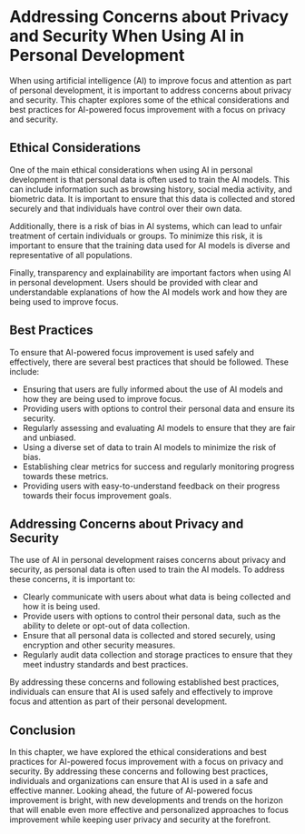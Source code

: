 Addressing Concerns about Privacy and Security When Using AI in Personal Development
======================================================================================================================================================================================

When using artificial intelligence (AI) to improve focus and attention as part of personal development, it is important to address concerns about privacy and security. This chapter explores some of the ethical considerations and best practices for AI-powered focus improvement with a focus on privacy and security.

Ethical Considerations
----------------------

One of the main ethical considerations when using AI in personal development is that personal data is often used to train the AI models. This can include information such as browsing history, social media activity, and biometric data. It is important to ensure that this data is collected and stored securely and that individuals have control over their own data.

Additionally, there is a risk of bias in AI systems, which can lead to unfair treatment of certain individuals or groups. To minimize this risk, it is important to ensure that the training data used for AI models is diverse and representative of all populations.

Finally, transparency and explainability are important factors when using AI in personal development. Users should be provided with clear and understandable explanations of how the AI models work and how they are being used to improve focus.

Best Practices
--------------

To ensure that AI-powered focus improvement is used safely and effectively, there are several best practices that should be followed. These include:

* Ensuring that users are fully informed about the use of AI models and how they are being used to improve focus.
* Providing users with options to control their personal data and ensure its security.
* Regularly assessing and evaluating AI models to ensure that they are fair and unbiased.
* Using a diverse set of data to train AI models to minimize the risk of bias.
* Establishing clear metrics for success and regularly monitoring progress towards these metrics.
* Providing users with easy-to-understand feedback on their progress towards their focus improvement goals.

Addressing Concerns about Privacy and Security
----------------------------------------------

The use of AI in personal development raises concerns about privacy and security, as personal data is often used to train the AI models. To address these concerns, it is important to:

* Clearly communicate with users about what data is being collected and how it is being used.
* Provide users with options to control their personal data, such as the ability to delete or opt-out of data collection.
* Ensure that all personal data is collected and stored securely, using encryption and other security measures.
* Regularly audit data collection and storage practices to ensure that they meet industry standards and best practices.

By addressing these concerns and following established best practices, individuals can ensure that AI is used safely and effectively to improve focus and attention as part of their personal development.

Conclusion
----------

In this chapter, we have explored the ethical considerations and best practices for AI-powered focus improvement with a focus on privacy and security. By addressing these concerns and following best practices, individuals and organizations can ensure that AI is used in a safe and effective manner. Looking ahead, the future of AI-powered focus improvement is bright, with new developments and trends on the horizon that will enable even more effective and personalized approaches to focus improvement while keeping user privacy and security at the forefront.
